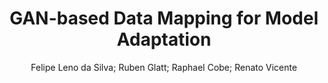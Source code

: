 ---
paperId: 3
author: Felipe Leno da Silva; Ruben Glatt; Raphael Cobe; Renato Vicente
title: GAN-based Data Mapping for Model Adaptation
pdf: paper_03.pdf
poster: poster_3.png
pitch: https://slideslive.com/38962877/ganbased-data-mapping-for-model-adaptation?ref=account-folder-87716-folders
type: Oral
topic: GAN
category: Extended Abstract
link: --
conference: icml
year: 2021
tags: icml-2021
---